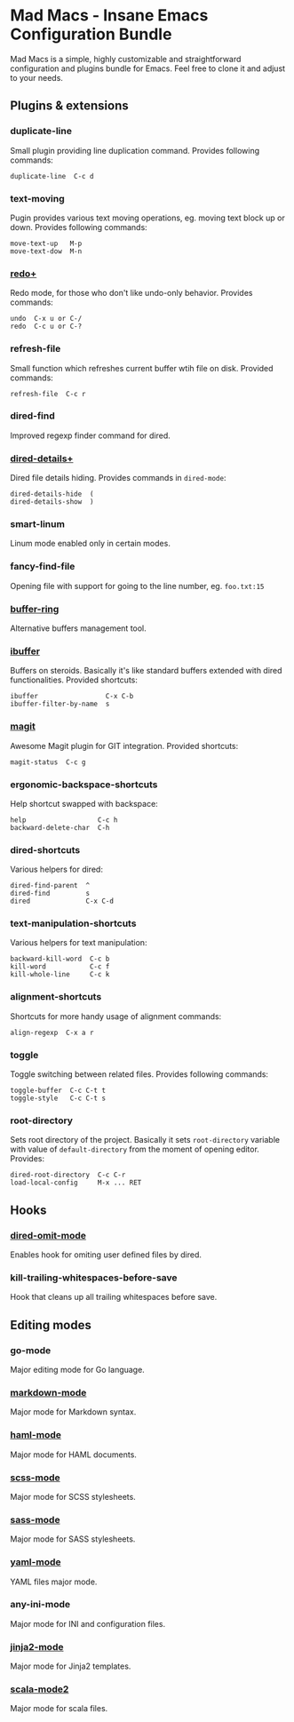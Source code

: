 # Mad Macs - Insane Emacs Configuration Bundle

Mad Macs is a simple, highly customizable and straightforward configuration and plugins
bundle for Emacs. Feel free to clone it and adjust to your needs.

## Plugins & extensions

### duplicate-line
Small plugin providing line duplication command. Provides following commands:

    duplicate-line  C-c d

### text-moving
Pugin provides various text moving operations, eg. moving text block up or down.
Provides following commands:

    move-text-up   M-p
    move-text-dow  M-n

### [redo+](http://www.emacswiki.org/RedoPlus)
Redo mode, for those who don't like undo-only behavior. Provides commands:

    undo  C-x u or C-/
    redo  C-c u or C-?

### refresh-file
Small function which refreshes current buffer wtih file on disk. Provided commands:

    refresh-file  C-c r

### dired-find
Improved regexp finder command for dired.

### [dired-details+](http://www.emacswiki.org/DiredDetails)
Dired file details hiding. Provides commands in `dired-mode`:

    dired-details-hide  (
    dired-details-show  )

### smart-linum
Linum mode enabled only in certain modes.

### fancy-find-file
Opening file with support for going to the line number, eg. `foo.txt:15`

### [buffer-ring](http://www.emacswiki.org/BufferRing)
Alternative buffers management tool.

### [ibuffer](http://www.emacswiki.org/emacs/IbufferMode)
Buffers on steroids. Basically it's like standard buffers extended with dired functionalities.
Provided shortcuts:

    ibuffer                 C-x C-b
    ibuffer-filter-by-name  s

### [magit](http://www.emacswiki.org/emacs/Magit)
Awesome Magit plugin for GIT integration. Provided shortcuts:

    magit-status  C-c g

### ergonomic-backspace-shortcuts
Help shortcut swapped with backspace:

    help                  C-c h
    backward-delete-char  C-h

### dired-shortcuts
Various helpers for dired:

    dired-find-parent  ^
    dired-find         s
    dired              C-x C-d

### text-manipulation-shortcuts
Various helpers for text manipulation:

    backward-kill-word  C-c b
    kill-word           C-c f
    kill-whole-line     C-c k

### alignment-shortcuts
Shortcuts for more handy usage of alignment commands:

    align-regexp  C-x a r

### toggle
Toggle switching between related files. Provides following commands:

    toggle-buffer  C-c C-t t
    toggle-style   C-c C-t s

### root-directory
Sets root directory of the project. Basically it sets
`root-directory` variable with value of `default-directory`
from the moment of opening editor. Provides:

    dired-root-directory  C-c C-r
    load-local-config     M-x ... RET

## Hooks

### [dired-omit-mode](http://emacswiki.org/emacs/DiredOmitMode)
Enables hook for omiting user defined files by dired.

### kill-trailing-whitespaces-before-save
Hook that cleans up all trailing whitespaces before save.

## Editing modes

### go-mode
Major editing mode for Go language.

### [markdown-mode](http://emacswiki.org/emacs/MarkdownMode)
Major mode for Markdown syntax.

### [haml-mode](https://github.com/nex3/haml-mode)
Major mode for HAML documents.

### [scss-mode](https://github.com/antonj/scss-mode)
Major mode for SCSS stylesheets.

### [sass-mode](https://github.com/nex3/sass-mode)
Major mode for SASS stylesheets.

### [yaml-mode](https://github.com/yoshiki/yaml-mode)
YAML files major mode.

### any-ini-mode
Major mode for INI and configuration files.

### [jinja2-mode](https://github.com/paradoxxxzero/jinja2-mode)
Major mode for Jinja2 templates.

### [scala-mode2](https://github.com/hvesalai/scala-mode2)
Major mode for scala files.
